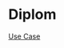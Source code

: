# Diplom
[Use Case](https://drive.google.com/file/d/1lgdM0WXcwZCJgcTYsfFbMjaUePgGu2hh/view?usp=sharing)
